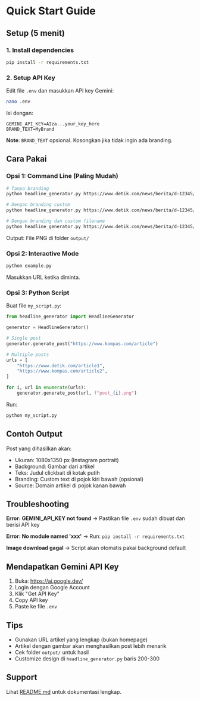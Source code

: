 # Quick Start Guide

## Setup (5 menit)

### 1. Install dependencies
```bash
pip install -r requirements.txt
```

### 2. Setup API Key
Edit file `.env` dan masukkan API key Gemini:
```bash
nano .env
```

Isi dengan:
```
GEMINI_API_KEY=AIza...your_key_here
BRAND_TEXT=MyBrand
```

**Note**: `BRAND_TEXT` opsional. Kosongkan jika tidak ingin ada branding.

## Cara Pakai

### Opsi 1: Command Line (Paling Mudah)

```bash
# Tanpa branding
python headline_generator.py https://www.detik.com/news/berita/d-12345/artikel-berita

# Dengan branding custom
python headline_generator.py https://www.detik.com/news/berita/d-12345/artikel-berita --brand "MyBrand"

# Dengan branding dan custom filename
python headline_generator.py https://www.detik.com/news/berita/d-12345/artikel-berita --brand "My Brand" -o my_post.png
```

Output: File PNG di folder `output/`

### Opsi 2: Interactive Mode

```bash
python example.py
```

Masukkan URL ketika diminta.

### Opsi 3: Python Script

Buat file `my_script.py`:

```python
from headline_generator import HeadlineGenerator

generator = HeadlineGenerator()

# Single post
generator.generate_post("https://www.kompas.com/article")

# Multiple posts
urls = [
    "https://www.detik.com/article1",
    "https://www.kompas.com/article2",
]

for i, url in enumerate(urls):
    generator.generate_post(url, f"post_{i}.png")
```

Run:
```bash
python my_script.py
```

## Contoh Output

Post yang dihasilkan akan:
- Ukuran: 1080x1350 px (Instagram portrait)
- Background: Gambar dari artikel
- Teks: Judul clickbait di kotak putih
- Branding: Custom text di pojok kiri bawah (opsional)
- Source: Domain artikel di pojok kanan bawah

## Troubleshooting

**Error: GEMINI_API_KEY not found**
→ Pastikan file `.env` sudah dibuat dan berisi API key

**Error: No module named 'xxx'**
→ Run: `pip install -r requirements.txt`

**Image download gagal**
→ Script akan otomatis pakai background default

## Mendapatkan Gemini API Key

1. Buka: https://ai.google.dev/
2. Login dengan Google Account
3. Klik "Get API Key"
4. Copy API key
5. Paste ke file `.env`

## Tips

- Gunakan URL artikel yang lengkap (bukan homepage)
- Artikel dengan gambar akan menghasilkan post lebih menarik
- Cek folder `output/` untuk hasil
- Customize design di `headline_generator.py` baris 200-300

## Support

Lihat [README.md](README.md) untuk dokumentasi lengkap.
